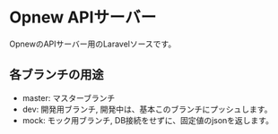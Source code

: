# Opnew APIサーバー
OpnewのAPIサーバー用のLaravelソースです。

## 各ブランチの用途
* master: マスターブランチ
* dev: 開発用ブランチ, 開発中は、基本このブランチにプッシュします。
* mock: モック用ブランチ, DB接続をせずに、固定値のjsonを返します。
